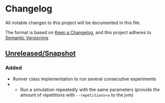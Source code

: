 # Changelog
All notable changes to this project will be documented in this file.

The format is based on [Keep a Changelog](https://keepachangelog.com/en/1.0.0/),
and this project adheres to [Semantic Versioning](https://semver.org/spec/v2.0.0.html).

## [Unreleased/Snapshot]

### Added
- Runner class implementation to run several consecutive experiments
- -   Run a simulation repeatedly with the same parameters (provide the amount of repetitions with `--repetitions=x` to the jvm)

[Unreleased/Snapshot]: https://github.com/ie3-institute/simona/compare/a14a093239f58fca9b2b974712686b33e5e5f939...HEAD
